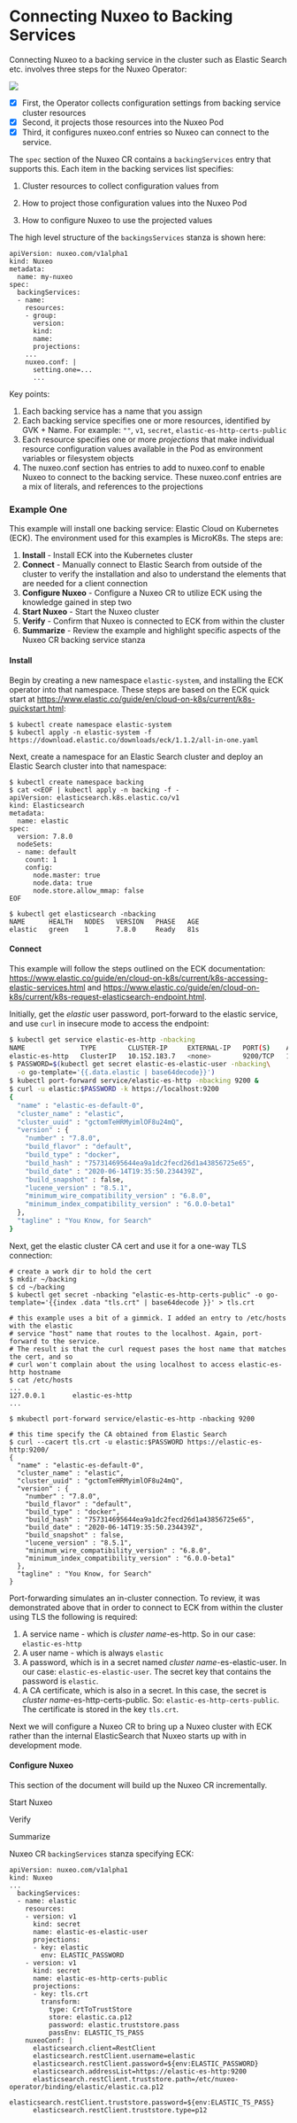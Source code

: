 # Connecting Nuxeo to Backing Services

Connecting Nuxeo to a backing service in the cluster such as Elastic Search etc. involves three steps for the Nuxeo Operator:

![](../resources/images/backsvc.jpg)

- [x] First, the Operator collects configuration settings from backing service cluster resources
- [x] Second, it projects those resources into the Nuxeo Pod
- [x] Third, it configures nuxeo.conf entries so Nuxeo can connect to the service.

The `spec` section of the Nuxeo CR contains a `backingServices` entry that supports this. Each item in the backing services list specifies:

1. Cluster resources to collect configuration values from

2. How to project those configuration values into the Nuxeo Pod

3. How to configure Nuxeo to use the projected values

The high level structure of the `backingsServices` stanza is shown here:

```shell
apiVersion: nuxeo.com/v1alpha1
kind: Nuxeo
metadata:
  name: my-nuxeo
spec:
  backingServices:
  - name:
    resources:
    - group:
      version:
      kind:
      name:
      projections:
    ...
    nuxeo.conf: |
      setting.one=...
      ...
```

Key points:

1. Each backing service has a name that you assign
2. Each backing service specifies one or more resources, identified by GVK + Name. For example: `""`, `v1`, `secret`, `elastic-es-http-certs-public`
3. Each resource specifies one or more *projections* that make individual resource configuration values available in the Pod as environment variables or filesystem objects
4. The nuxeo.conf section has entries to add to nuxeo.conf to enable Nuxeo to connect to the backing service. These nuxeo.conf entries are a mix of literals, and references to the projections

### Example One

This example will install one backing service: Elastic Cloud on Kubernetes (ECK). The environment used for this examples is MicroK8s. The steps are:

1. **Install** - Install ECK into the Kubernetes cluster
2. **Connect** - Manually connect to Elastic Search from outside of the cluster to verify the installation and also to understand the elements that are needed for a client connection
3. **Configure Nuxeo** - Configure a Nuxeo CR to utilize ECK using the knowledge gained in step two
4. **Start Nuxeo** - Start the Nuxeo cluster
5. **Verify** - Confirm that Nuxeo is connected to ECK from within the cluster
6. **Summarize** - Review the example and highlight specific aspects of the Nuxeo CR backing service stanza

#### Install

Begin by creating a new namespace `elastic-system`, and installing the ECK operator into that namespace. These steps are based on the ECK quick start at https://www.elastic.co/guide/en/cloud-on-k8s/current/k8s-quickstart.html:

```shell
$ kubectl create namespace elastic-system
$ kubectl apply -n elastic-system -f https://download.elastic.co/downloads/eck/1.1.2/all-in-one.yaml
```

Next, create a namespace for an Elastic Search cluster and deploy an Elastic Search cluster into that namespace:

```shell
$ kubectl create namespace backing
$ cat <<EOF | kubectl apply -n backing -f -
apiVersion: elasticsearch.k8s.elastic.co/v1
kind: Elasticsearch
metadata:
  name: elastic
spec:
  version: 7.8.0
  nodeSets:
  - name: default
    count: 1
    config:
      node.master: true
      node.data: true
      node.store.allow_mmap: false
EOF

$ kubectl get elasticsearch -nbacking
NAME      HEALTH   NODES   VERSION   PHASE   AGE
elastic   green    1       7.8.0     Ready   81s
```

#### Connect

This example will follow the steps outlined on the ECK documentation: https://www.elastic.co/guide/en/cloud-on-k8s/current/k8s-accessing-elastic-services.html and https://www.elastic.co/guide/en/cloud-on-k8s/current/k8s-request-elasticsearch-endpoint.html.

Initially, get the *elastic* user password, port-forward to the elastic service, and use `curl` in insecure mode to access the endpoint:

```sh
$ kubectl get service elastic-es-http -nbacking
NAME              TYPE        CLUSTER-IP     EXTERNAL-IP   PORT(S)    AGE
elastic-es-http   ClusterIP   10.152.183.7   <none>        9200/TCP   19h
$ PASSWORD=$(kubectl get secret elastic-es-elastic-user -nbacking\
  -o go-template='{{.data.elastic | base64decode}}')
$ kubectl port-forward service/elastic-es-http -nbacking 9200 &
$ curl -u elastic:$PASSWORD -k https://localhost:9200
{
  "name" : "elastic-es-default-0",
  "cluster_name" : "elastic",
  "cluster_uuid" : "gctomTeHRMyimlOF8u24mQ",
  "version" : {
    "number" : "7.8.0",
    "build_flavor" : "default",
    "build_type" : "docker",
    "build_hash" : "757314695644ea9a1dc2fecd26d1a43856725e65",
    "build_date" : "2020-06-14T19:35:50.234439Z",
    "build_snapshot" : false,
    "lucene_version" : "8.5.1",
    "minimum_wire_compatibility_version" : "6.8.0",
    "minimum_index_compatibility_version" : "6.0.0-beta1"
  },
  "tagline" : "You Know, for Search"
}
```

Next, get the elastic cluster CA cert and use it for a one-way TLS connection:

```shell
# create a work dir to hold the cert
$ mkdir ~/backing
$ cd ~/backing
$ kubectl get secret -nbacking "elastic-es-http-certs-public" -o go-template='{{index .data "tls.crt" | base64decode }}' > tls.crt

# this example uses a bit of a gimmick. I added an entry to /etc/hosts with the elastic
# service "host" name that routes to the localhost. Again, port-forward to the service.
# The result is that the curl request pases the host name that matches the cert, and so
# curl won't complain about the using localhost to access elastic-es-http hostname
$ cat /etc/hosts
...
127.0.0.1       elastic-es-http
...

$ mkubectl port-forward service/elastic-es-http -nbacking 9200

# this time specify the CA obtained from Elastic Search
$ curl --cacert tls.crt -u elastic:$PASSWORD https://elastic-es-http:9200/
{
  "name" : "elastic-es-default-0",
  "cluster_name" : "elastic",
  "cluster_uuid" : "gctomTeHRMyimlOF8u24mQ",
  "version" : {
    "number" : "7.8.0",
    "build_flavor" : "default",
    "build_type" : "docker",
    "build_hash" : "757314695644ea9a1dc2fecd26d1a43856725e65",
    "build_date" : "2020-06-14T19:35:50.234439Z",
    "build_snapshot" : false,
    "lucene_version" : "8.5.1",
    "minimum_wire_compatibility_version" : "6.8.0",
    "minimum_index_compatibility_version" : "6.0.0-beta1"
  },
  "tagline" : "You Know, for Search"
}
```

Port-forwarding simulates an in-cluster connection. To review, it was demonstrated above that in order to connect to ECK from within the cluster using TLS the following is required:

1. A service name - which is *cluster name*-es-http. So in our case: `elastic-es-http`
2. A user name - which is always `elastic`
3. A password, which is in a secret named *cluster name*-es-elastic-user. In our case: `elastic-es-elastic-user`. The secret key that contains the password is `elastic`.
4. A CA certificate, which is also in a secret. In this case, the secret is *cluster name*-es-http-certs-public. So: `elastic-es-http-certs-public`. The certificate is stored in the key `tls.crt`.

Next we will configure a Nuxeo CR to bring up a Nuxeo cluster with ECK rather than the internal ElasticSearch that Nuxeo starts up with in development mode.

#### Configure Nuxeo

This section of the document will build up the Nuxeo CR incrementally.





Start Nuxeo



Verify



Summarize



Nuxeo CR `backingServices` stanza specifying ECK:

```shell
apiVersion: nuxeo.com/v1alpha1
kind: Nuxeo
...
  backingServices:
  - name: elastic
    resources:
    - version: v1
      kind: secret
      name: elastic-es-elastic-user
      projections:
      - key: elastic
        env: ELASTIC_PASSWORD
    - version: v1
      kind: secret
      name: elastic-es-http-certs-public
      projections:
      - key: tls.crt
        transform:
          type: CrtToTrustStore
          store: elastic.ca.p12
          password: elastic.truststore.pass
          passEnv: ELASTIC_TS_PASS
    nuxeoConf: |
      elasticsearch.client=RestClient
      elasticsearch.restClient.username=elastic
      elasticsearch.restClient.password=${env:ELASTIC_PASSWORD}
      elasticsearch.addressList=https://elastic-es-http:9200
      elasticsearch.restClient.truststore.path=/etc/nuxeo-operator/binding/elastic/elastic.ca.p12
      elasticsearch.restClient.truststore.password=${env:ELASTIC_TS_PASS}
      elasticsearch.restClient.truststore.type=p12

```



​					